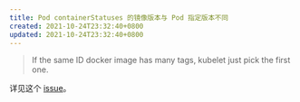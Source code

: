 ```yaml
---
title: Pod containerStatuses 的镜像版本与 Pod 指定版本不同
created: 2021-10-24T23:32:40+0800
updated: 2021-10-24T23:32:40+0800
---
```



> If the same ID docker image has many tags, kubelet just pick the first one.

详见这个 [issue](https://github.com/kubernetes/kubernetes/issues/74081#issuecomment-463887854)。
